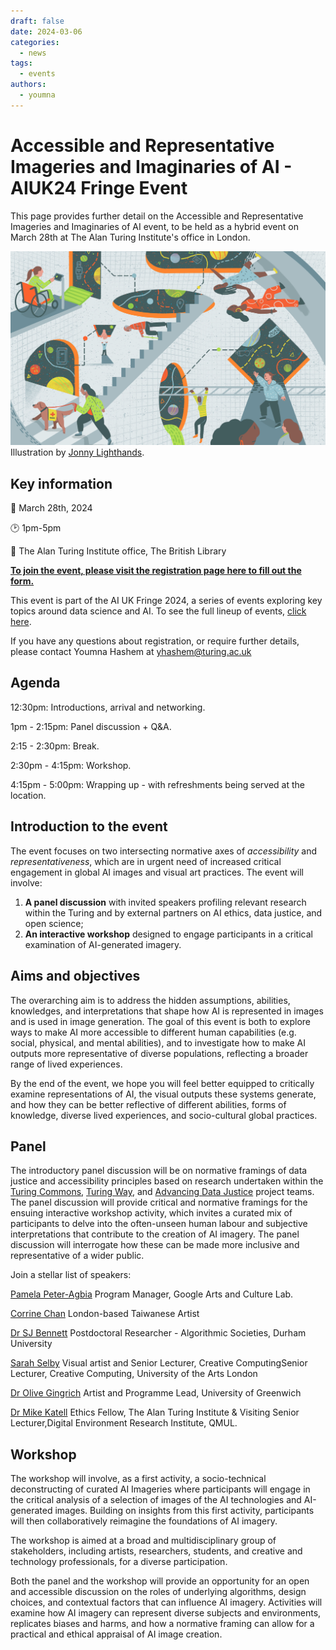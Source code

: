 ```yaml
---
draft: false 
date: 2024-03-06
categories:
  - news
tags:
  - events
authors:
  - youmna
---
```


# Accessible and Representative Imageries and Imaginaries of AI - AIUK24 Fringe Event

This page provides further detail on the Accessible and Representative Imageries and Imaginaries of AI event, to be held as a hybrid event on March 28th at The Alan Turing Institute's office in London.

<!-- more -->

![Abstract illustration depicting the data justice pillar of 'Access'. Illustration by Jonny Lighthands.](https://raw.githubusercontent.com/alan-turing-institute/turing-commons/main/docs/assets/images/illustrations/dj-access.jpg)
Illustration by [Jonny Lighthands](https://www.jonnylighthands.co.uk). 

## Key information

:date: March 28th, 2024
    
:clock2: 1pm-5pm 
    
:round_pushpin: The Alan Turing Institute office, The British Library

**[To join the event, please visit the registration page here to fill out the form.](https://forms.office.com/e/34kmFnsBVu)**
    
This event is part of the AI UK Fringe 2024, a series of events exploring key topics around data science and AI. To see the full lineup of events, [click here](https://ai-uk.turing.ac.uk/fringe-events/). 

If you have any questions about registration, or require further details, please contact Youmna Hashem at yhashem@turing.ac.uk

    
## Agenda

12:30pm: Introductions, arrival and networking.

1pm - 2:15pm: Panel discussion + Q&A.

2:15 - 2:30pm: Break.

2:30pm - 4:15pm: Workshop. 

4:15pm - 5:00pm: Wrapping up - with refreshments being served at the location. 

## Introduction to the event

The event focuses on two intersecting normative axes of *accessibility* and *representativeness*, which are in urgent need of increased critical engagement in global AI images and visual art practices. The event will involve:

1. **A panel discussion** with invited speakers profiling relevant research within the Turing and by external partners on AI ethics, data justice, and open science; 
2. **An interactive workshop** designed to engage participants in a critical examination of AI-generated imagery.

## Aims and objectives

The overarching aim is to address the hidden assumptions, abilities, knowledges, and interpretations that shape how AI is represented in images and is used in image generation. The goal of this event is both to explore ways to make AI more accessible to different human capabilities (e.g. social, physical, and mental abilities), and to investigate how to make AI outputs more representative of diverse populations, reflecting a broader range of lived experiences.

By the end of the event, we hope you will feel better equipped to critically examine representations of AI, the visual outputs these systems generate, and how they can be better reflective of different abilities, forms of knowledge, diverse lived experiences, and socio-cultural global practices. 

## Panel

The introductory panel discussion will be on normative framings of data justice and accessibility principles based on research undertaken within the [Turing Commons](https://alan-turing-institute.github.io/turing-commons/), [Turing Way](https://the-turing-way.netlify.app/index.html), and [Advancing Data Justice](https://advancingdatajustice.org/) project teams. The panel discussion will provide critical and normative framings for the ensuing interactive workshop activity, which invites a curated mix of participants to delve into the often-unseen human labour and subjective interpretations that contribute to the creation of AI imagery. The panel discussion will interrogate how these can be made more inclusive and representative of a wider public. 

Join a stellar list of speakers:

[Pamela Peter-Agbia](https://www.remixsummits.com/speaker/pamela-peter-agbia/) Program Manager, Google Arts and Culture Lab.

[Corrine Chan](https://corrinechan.com/) London-based Taiwanese Artist

[Dr SJ Bennett](https://www.linkedin.com/in/sarahbennett4/) Postdoctoral Researcher - Algorithmic Societies, Durham University

[Sarah Selby](https://www.sarahselby.co.uk/about) Visual artist and Senior Lecturer, Creative ComputingSenior Lecturer, Creative Computing, University of the Arts London

[Dr Olive Gingrich](https://olivergingrich.com/about/) Artist and Programme Lead, University of Greenwich

[Dr Mike Katell](https://www.turing.ac.uk/people/researchers/michael-katell) Ethics Fellow, The Alan Turing Institute & Visiting Senior Lecturer,Digital Environment Research Institute, QMUL.

## Workshop

The workshop will involve, as a first activity, a socio-technical deconstructing of curated AI Imageries where participants will engage in the critical analysis of a selection of images of the AI technologies and AI-generated images. Building on insights from this first activity, participants will then collaboratively reimagine the foundations of AI imagery.

The workshop is aimed at a broad and multidisciplinary group of stakeholders, including artists, researchers, students, and creative and technology professionals, for a diverse participation.

Both the panel and the workshop will provide an opportunity for an open and accessible discussion on the roles of underlying algorithms, design choices, and contextual factors that can influence AI imagery. Activities will examine how AI imagery can represent diverse subjects and environments, replicates biases and harms, and how a normative framing can allow for a practical and ethical appraisal of AI image creation.

